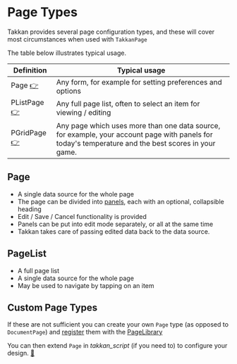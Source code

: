 # Page Types

Takkan provides several page configuration types, and these will cover most circumstances when used with `TakkanPage`

The table below illustrates typical usage.

| Definition   | Typical usage                                                                                                                                       |
|--------------|-----------------------------------------------------------------------------------------------------------------------------------------------------|
| Page [:point_right:](#Page)    | Any form, for example for setting preferences and options                                                                                           |
| PListPage  [:point_right:](#plistpage)  | Any full page list, often to select an item for viewing / editing                                                                                   |
| PGridPage [:point_right:](#pgridpage) | Any page which uses more than one data source, for example, your account page with panels for today's temperature and the best scores in your game. |


## Page

- A single data source for the whole page
- The page can be divided into [panels](#panel), each with an optional, collapsible heading
- Edit / Save / Cancel functionality is provided
- Panels can be put into edit mode separately, or all at the same time
- Takkan takes care of passing edited data back to the data source.  

## PageList

- A full page list
- A single data source for the whole page
- May be used to navigate by tapping on an item 


## Custom Page Types

If these are not sufficient you can create your own `Page` type (as opposed to `DocumentPage`) and [register](./libraries.md#registering-with-a-library) them with the [PageLibrary](./libraries.md)

You can then extend `Page` in *takkan_script* (if you need to) to configure your design. [:thinking:](https://gitlab.com/takkan/takkan-client/-/issues/24) 